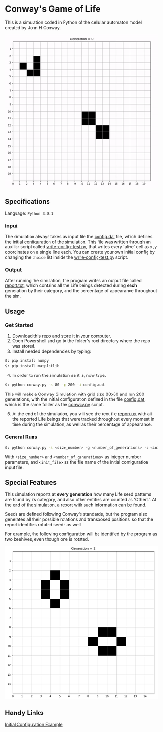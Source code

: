 # Conway's Game of Life

This is a simulation coded in Python of the cellular automaton model created by John H Conway. <br />

![image](https://github.com/the-other-mariana/conways-game-of-life/blob/master/extras/test-1-gif.gif)

## Specifications

Language: `Python 3.8.1`

### Input
The simulation always takes as input file the [config.dat](https://github.com/the-other-mariana/conways-game-of-life/blob/master/config.dat) file, which defines the initial configuration of the simulation. This file was written through an auxiliar script called [write-config-test.py](https://github.com/the-other-mariana/conways-game-of-life/blob/master/write-config-test.py), that writes every 'alive' cell as `x,y` coordinates on a single line each. You can create your own initial config by changing the `choice` list inside the [write-config-test.py](https://github.com/the-other-mariana/conways-game-of-life/blob/master/write-config-test.py) script.

### Output

After running the simulation, the program writes an output file called [report.txt](https://github.com/the-other-mariana/conways-game-of-life/blob/master/report.txt), which contains all the Life beings detected during **each** generation by their category, and the percentage of appearance throughout the sim.

## Usage

### Get Started

1. Download this repo and store it in your computer.
2. Open Powershell and go to the folder's root directory where the repo was stored.
3. Install needed dependencies by typing:
```bash
$: pip install numpy
$: pip install matplotlib
```
4. In order to run the simulation as it is, now type:
```bash
$: python conway.py -s 80 -g 200 -i config.dat
```
This will make a Conway Simulation with grid size 80x80 and run 200 generations, with the initial configuration defined in the file [config.dat](https://github.com/the-other-mariana/conways-game-of-life/blob/master/config.dat), which is the same folder as the [conway.py](https://github.com/the-other-mariana/conways-game-of-life/blob/master/conway.py) script.

5. At the end of the simulation, you will see the text file [report.txt](https://github.com/the-other-mariana/conways-game-of-life/blob/master/report.txt) with all the reported Life beings that were tracked throughout every moment in time during the simulation, as well as their percentage of appearance.

### General Runs
```bash
$: python conway.py -s <size_number> -g <number_of_generations> -i <init_file>
```
With `<size_number>` and `<number_of_generations>` as integer number parameters, and `<init_file>` as the file name of the initial configuration input file. <br />

## Special Features

This simulation reports at **every generation** how many Life seed patterns are found by its category, and also other entities are counted as 'Others'. At the end of the simulation, a report with such information can be found.<br />

Seeds are defined following Conway's standards, but the program also generates all their possible rotations and transposed positions, so that the report identifies rotated seeds as well. <br />

For example, the following configuration will be identified by the program as two beehives, even though one is rotated.<br />

![image](https://github.com/the-other-mariana/conways-game-of-life/blob/master/extras/rot-test.png?raw=true) <br />

## Handy Links

[Initial Configuration Example](https://towardsdatascience.com/from-scratch-the-game-of-life-161430453ee3)



